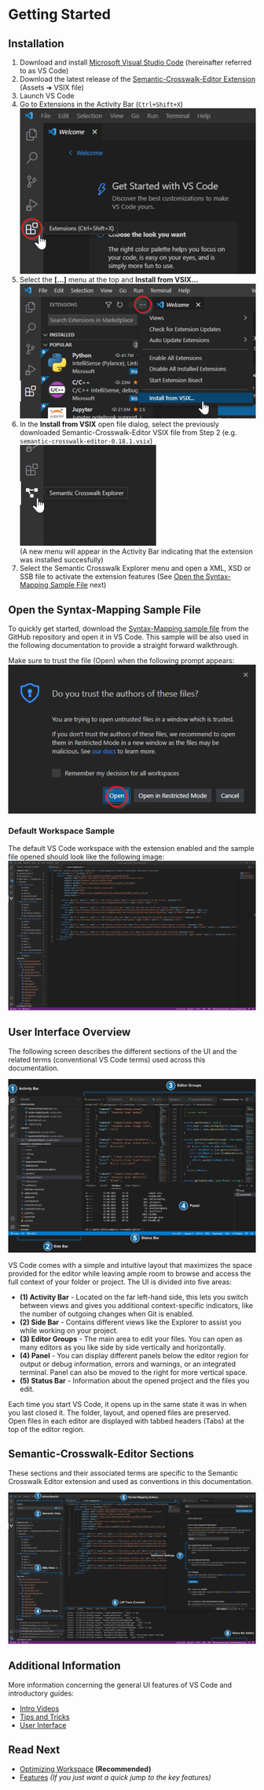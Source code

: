 # Getting Started

## Installation

1. Download and install [Microsoft Visual Studio Code](https://code.visualstudio.com/) (hereinafter referred to as VS Code)
1. Download the latest release of the [Semantic-Crosswalk-Editor Extension](https://github.com/DAPSI-IDISS/semantic-crosswalk-editor/releases/tag/v0.18.1) (Assets ➜ VSIX file)
1. Launch VS Code  
1. Go to Extensions in the Activity Bar (`Ctrl+Shift+X`)  
![ Welcome ](./images/welcome.png)
1. Select the **[...]** menu at the top and **Install from VSIX...**  
![ Install Extension ](./images/install_extension_user.png)
1. In the **Install from VSIX** open file dialog, select the previously downloaded Semantic-Crosswalk-Editor VSIX file from Step 2 (e.g. `semantic-crosswalk-editor-0.18.1.vsix`)  
![ Extension Installed ](./images/extension_installed.png)  
(A new menu will appear in the Activity Bar indicating that the extension was installed succesfully)
1. Select the Semantic Crosswalk Explorer menu and open a XML, XSD or SSB file to activate the extension features (See [Open the Syntax-Mapping Sample File](#open-the-syntax-mapping-sample-file) next)  


## Open the Syntax-Mapping Sample File

To quickly get started, download the [Syntax-Mapping sample file](./../sample-data/syntax-mapping.xml) from the GitHub repository and open it in VS Code. This sample will be also used in the following documentation to provide a straight forward walkthrough.

Make sure to trust the file (Open) when the following prompt appears:  
![ Trust File ](./images/open_trust.png) 

### Default Workspace Sample

The default VS Code workspace with the extension enabled and the sample file opened should look like the following image:  
![ Default Workspace ](./images/sample_default_workspace.png)  

## User Interface Overview

The following screen describes the different sections of the UI and the related terms (conventional VS Code terms) used across this documentation.

![ VSCode UI Overview ](./images/vscode_ui_new_overview.png)  

VS Code comes with a simple and intuitive layout that maximizes the space provided for the editor while leaving ample room to browse and access the full context of your folder or project. The UI is divided into five areas:

* **(1) Activity Bar** - Located on the far left-hand side, this lets you switch between views and gives you additional context-specific indicators, like the number of outgoing changes when Git is enabled.  
* **(2) Side Bar** - Contains different views like the Explorer to assist you while working on your project.  
* **(3) Editor Groups** - The main area to edit your files. You can open as many editors as you like side by side vertically and horizontally.  
* **(4) Panel** - You can display different panels below the editor region for output or debug information, errors and warnings, or an integrated terminal. Panel can also be moved to the right for more vertical space.  
* **(5) Status Bar** - Information about the opened project and the files you edit.  

Each time you start VS Code, it opens up in the same state it was in when you last closed it. The folder, layout, and opened files are preserved.  
Open files in each editor are displayed with tabbed headers (Tabs) at the top of the editor region.

## Semantic-Crosswalk-Editor Sections

These sections and their associated terms are specific to the Semantic Crosswalk Editor extension and used as conventions in this documentation.

![ Extension Sections ](./images/semantic-crosswalk-editor_sections.png)  

## Additional Information

More information concerning the general UI features of VS Code and introductory guides:

* [Intro Videos](https://code.visualstudio.com/docs/getstarted/introvideos)
* [Tips and Tricks](https://code.visualstudio.com/docs/getstarted/tips-and-tricks)
* [User Interface](https://code.visualstudio.com/docs/getstarted/userinterface)

## Read Next

  * [Optimizing Workspace](OptimizingWorkspace.md) **(Recommended)**
  * [Features](Features.md) *(If you just want a quick jump to the key features)*

